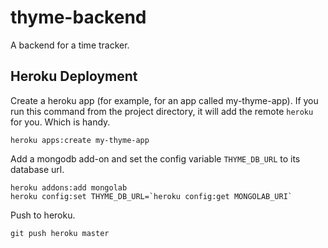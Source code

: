 # thyme-backend

A backend for a time tracker.

## Heroku Deployment

Create a heroku app (for example, for an app called my-thyme-app). If you run this command from the project directory, it will add the remote `heroku` for you. Which is handy.
```
heroku apps:create my-thyme-app
```

Add a mongodb add-on and set the config variable `THYME_DB_URL` to its database url.
```
heroku addons:add mongolab
heroku config:set THYME_DB_URL=`heroku config:get MONGOLAB_URI`
```

Push to heroku.
```
git push heroku master
```

